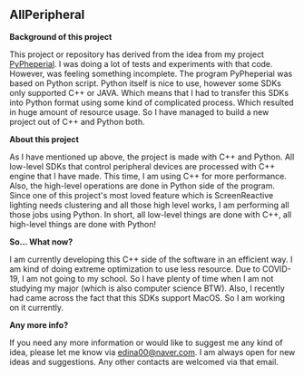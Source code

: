 ## AllPeripheral

**Background of this project**

This project or repository has derived from the idea from my project [PyPheperial](https://github.com/gooday2die/PyPheperial). I was doing a lot of tests and experiments with that code. However, was feeling something incomplete. The program PyPheperial was based on Python script. Python itself is nice to use, however some SDKs only supported C++ or JAVA. Which means that I had to transfer this SDKs into Python format using some kind of complicated process. Which resulted in huge amount of resource usage. So I have managed to build a new project out of C++ and Python both.

**About this project**

As I have mentioned up above, the project is made with C++ and Python. All low-level SDKs that control peripheral devices are processed with C++ engine that I have made. This time, I am using C++ for more performance. Also, the high-level operations are done in Python side of the program. Since one of this project's most loved feature which is ScreenReactive lighting needs clustering and all those high level works, I am performing all those jobs using Python. In short, all low-level things are done with C++, all high-level things are done with Python!

**So... What now?**

I am currently developing this C++ side of the software in an efficient way. I am kind of doing extreme optimization to use less resource. Due to COVID-19, I am not going to my school. So I have plenty of time when I am not studying my major (which is also computer science BTW). Also, I recently had came across the fact that this SDKs support MacOS. So I am working on it currently. 

**Any more info?**

If you need any more information or would like to suggest me any kind of idea, please let me know via edina00@naver.com. I am always open for new ideas and suggestions. Any other contacts are welcomed via that email. 
